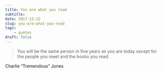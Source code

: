 ```yaml
---
title: You are what you read
subtitle:
date: 2017-12-12
slug: you-are-what-you-read
tags:
    - quotes
draft: false
---
```


> You will be the same person in five years as you are today except for the people you meet and the books you read.

Charlie “Tremendous” Jones

